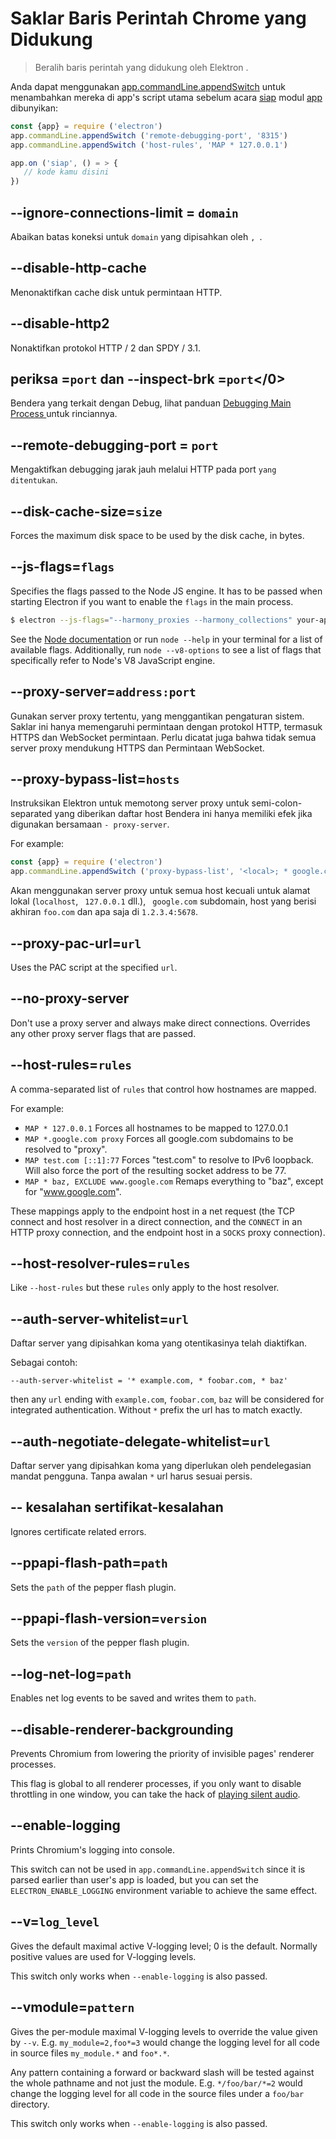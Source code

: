 # Saklar Baris Perintah Chrome yang Didukung

> Beralih baris perintah yang didukung oleh Elektron .

Anda dapat menggunakan [app.commandLine.appendSwitch](app.md#appcommandlineappendswitchswitch-value) untuk menambahkan mereka di app's script utama sebelum acara [siap](app.md#event-ready) modul [app](app.md) dibunyikan:

```javascript
const {app} = require ('electron')
app.commandLine.appendSwitch ('remote-debugging-port', '8315')
app.commandLine.appendSwitch ('host-rules', 'MAP * 127.0.0.1')

app.on ('siap', () = > {
   // kode kamu disini
})
```

## --ignore-connections-limit = ` domain `

Abaikan batas koneksi untuk ` domain ` yang dipisahkan oleh `, `.

## --disable-http-cache

Menonaktifkan cache disk untuk permintaan HTTP.

## --disable-http2

Nonaktifkan protokol HTTP / 2 dan SPDY / 3.1.

## periksa =` port ` dan --inspect-brk =` port `</0>

Bendera yang terkait dengan Debug, lihat panduan [ Debugging Main Process ](../tutorial/debugging-main-process.md) untuk rinciannya.

## --remote-debugging-port = ` port `

Mengaktifkan debugging jarak jauh melalui HTTP pada port ` yang ditentukan `.

## --disk-cache-size=`size`

Forces the maximum disk space to be used by the disk cache, in bytes.

## --js-flags=`flags`

Specifies the flags passed to the Node JS engine. It has to be passed when starting Electron if you want to enable the `flags` in the main process.

```bash
$ electron --js-flags="--harmony_proxies --harmony_collections" your-app
```

See the [Node documentation](https://nodejs.org/api/cli.html) or run `node --help` in your terminal for a list of available flags. Additionally, run `node --v8-options` to see a list of flags that specifically refer to Node's V8 JavaScript engine.

## --proxy-server=`address:port`

Gunakan server proxy tertentu, yang menggantikan pengaturan sistem. Saklar ini hanya memengaruhi permintaan dengan protokol HTTP, termasuk HTTPS dan WebSocket permintaan. Perlu dicatat juga bahwa tidak semua server proxy mendukung HTTPS dan Permintaan WebSocket.

## --proxy-bypass-list=`hosts`

Instruksikan Elektron untuk memotong server proxy untuk semi-colon-separated yang diberikan daftar host Bendera ini hanya memiliki efek jika digunakan bersamaan ` - proxy-server `.

For example:

```javascript
const {app} = require ('electron')
app.commandLine.appendSwitch ('proxy-bypass-list', '<local>; * google.com; * foo.com; 1.2.3.4: 5678')
```

Akan menggunakan server proxy untuk semua host kecuali untuk alamat lokal (` localhost `, ` 127.0.0.1` dll.), ` google.com` subdomain, host yang berisi akhiran ` foo.com ` dan apa saja di `1.2.3.4:5678`.

## --proxy-pac-url=`url`

Uses the PAC script at the specified `url`.

## --no-proxy-server

Don't use a proxy server and always make direct connections. Overrides any other proxy server flags that are passed.

## --host-rules=`rules`

A comma-separated list of `rules` that control how hostnames are mapped.

For example:

* `MAP * 127.0.0.1` Forces all hostnames to be mapped to 127.0.0.1
* `MAP *.google.com proxy` Forces all google.com subdomains to be resolved to "proxy".
* `MAP test.com [::1]:77` Forces "test.com" to resolve to IPv6 loopback. Will also force the port of the resulting socket address to be 77.
* `MAP * baz, EXCLUDE www.google.com` Remaps everything to "baz", except for "www.google.com".

These mappings apply to the endpoint host in a net request (the TCP connect and host resolver in a direct connection, and the `CONNECT` in an HTTP proxy connection, and the endpoint host in a `SOCKS` proxy connection).

## --host-resolver-rules=`rules`

Like `--host-rules` but these `rules` only apply to the host resolver.

## --auth-server-whitelist=`url`

Daftar server yang dipisahkan koma yang otentikasinya telah diaktifkan.

Sebagai contoh:

    --auth-server-whitelist = '* example.com, * foobar.com, * baz'
    

then any `url` ending with `example.com`, `foobar.com`, `baz` will be considered for integrated authentication. Without `*` prefix the url has to match exactly.

## --auth-negotiate-delegate-whitelist=`url`

Daftar server yang dipisahkan koma yang diperlukan oleh pendelegasian mandat pengguna. Tanpa awalan `*` url harus sesuai persis.

## -- kesalahan sertifikat-kesalahan

Ignores certificate related errors.

## --ppapi-flash-path=`path`

Sets the `path` of the pepper flash plugin.

## --ppapi-flash-version=`version`

Sets the `version` of the pepper flash plugin.

## --log-net-log=`path`

Enables net log events to be saved and writes them to `path`.

## --disable-renderer-backgrounding

Prevents Chromium from lowering the priority of invisible pages' renderer processes.

This flag is global to all renderer processes, if you only want to disable throttling in one window, you can take the hack of [playing silent audio](https://github.com/atom/atom/pull/9485/files).

## --enable-logging

Prints Chromium's logging into console.

This switch can not be used in `app.commandLine.appendSwitch` since it is parsed earlier than user's app is loaded, but you can set the `ELECTRON_ENABLE_LOGGING` environment variable to achieve the same effect.

## --v=`log_level`

Gives the default maximal active V-logging level; 0 is the default. Normally positive values are used for V-logging levels.

This switch only works when `--enable-logging` is also passed.

## --vmodule=`pattern`

Gives the per-module maximal V-logging levels to override the value given by `--v`. E.g. `my_module=2,foo*=3` would change the logging level for all code in source files `my_module.*` and `foo*.*`.

Any pattern containing a forward or backward slash will be tested against the whole pathname and not just the module. E.g. `*/foo/bar/*=2` would change the logging level for all code in the source files under a `foo/bar` directory.

This switch only works when `--enable-logging` is also passed.